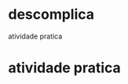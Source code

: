 # descomplica
atividade pratica
<!DOCTYPE html>

<html lang=“pt-br”>

<head>

<title>descomplica</title>

<meta charset=“utf-8”>

</head>

<body>

<h1>atividade pratica</h1>

</body>

</html>
